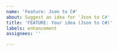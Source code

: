 ```yaml
---
name: 'Feature: Json to C#'
about: Suggest an idea for 'Json to C#'
title: 'FEATURE: Your idea (Json to C#)'
labels: enhancement
assignees: ''

---
```



